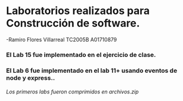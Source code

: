 # Laboratorios realizados para Construcción de software.
-Ramiro Flores Villarreal
TC2005B
A01710879 
### El Lab 15 fue implementado en el ejercicio de clase.
### El Lab 6 fue implementado en el lab 11+ usando eventos de node y express..

###### Los primeros labs fueron comprimidos en archivos.zip
